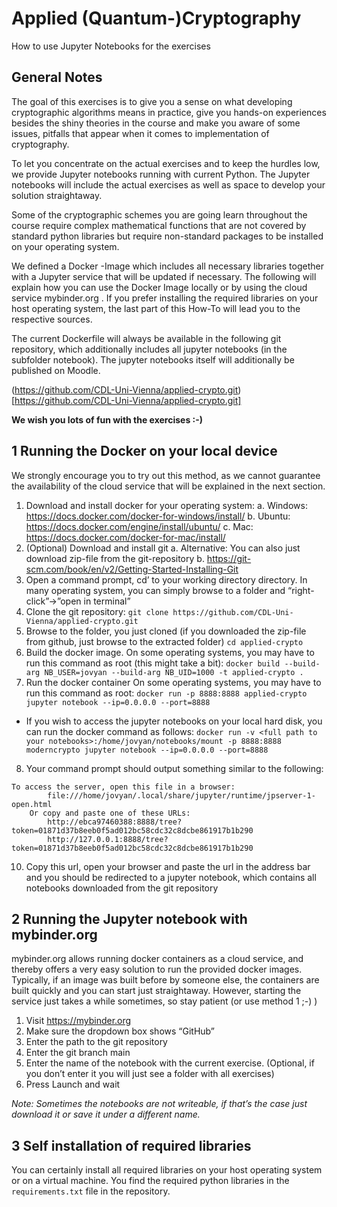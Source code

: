 # Applied (Quantum-)Cryptography
How to use Jupyter Notebooks for the exercises

## General Notes
The goal of this exercises is to give you a sense on what developing cryptographic algorithms means in practice, give you hands-on experiences besides the shiny theories in the course and make you aware of some issues, pitfalls that appear when it comes to implementation of cryptography.

To let you concentrate on the actual exercises and to keep the hurdles low, we provide Jupyter notebooks  running with current Python. The Jupyter notebooks will include the actual exercises as well as space to develop your solution straightaway.

Some of the cryptographic schemes you are going learn throughout the course require complex mathematical functions that are not covered by standard python libraries but require non-standard packages to be installed on your operating system. 

We defined a Docker -Image which includes all necessary libraries together with a Jupyter service that will be updated if necessary. The following will explain how you can use the Docker Image locally or by using the cloud service mybinder.org . If you prefer installing the required libraries on your host operating system, the last part of this How-To will lead you to the respective sources.

The current Dockerfile will always be available in the following git repository, which additionally includes all jupyter notebooks (in the subfolder notebook). The jupyter notebooks itself will additionally be published on Moodle.

(https://github.com/CDL-Uni-Vienna/applied-crypto.git)[https://github.com/CDL-Uni-Vienna/applied-crypto.git]

**We wish you lots of fun with the exercises :-)**

## 1	Running the Docker on your local device

We strongly encourage you to try out this method, as we cannot guarantee the availability of the cloud service that will be explained in the next section.
1.	Download and install docker for your operating system:
  a.	Windows: https://docs.docker.com/docker-for-windows/install/
  b.	Ubuntu: https://docs.docker.com/engine/install/ubuntu/
  c.	Mac: https://docs.docker.com/docker-for-mac/install/
2.	(Optional) Download and install git 
  a.	Alternative: You can also just download zip-file from the git-repository 
  b.	https://git-scm.com/book/en/v2/Getting-Started-Installing-Git 
3.	Open a command prompt, cd’ to your working directory directory. In many operating system, you can simply browse to a folder and “right-click”->”open in terminal”
4.	Clone the git repository:
  ```git clone https://github.com/CDL-Uni-Vienna/applied-crypto.git```
5.	Browse to the folder, you just cloned (if you downloaded the zip-file from github, just browse to the extracted folder)
  ```cd applied-crypto```
6.	Build the docker image. On some operating systems, you may have to run this command as root (this might take a bit):
  ```docker build --build-arg NB_USER=jovyan --build-arg NB_UID=1000 -t applied-crypto . ```
7.	Run the docker container On some operating systems, you may have to run this command as root:
  ```docker run -p 8888:8888 applied-crypto jupyter notebook --ip=0.0.0.0 --port=8888```
  - If you wish to access the jupyter notebooks on your local hard disk, you can run the docker command as follows:
    ```docker run -v <full path to your notebooks>:/home/jovyan/notebooks/mount -p 8888:8888 moderncrypto jupyter notebook --ip=0.0.0.0 --port=8888```
8.	Your command prompt should output something similar to the following:
```
To access the server, open this file in a browser:
        file:///home/jovyan/.local/share/jupyter/runtime/jpserver-1-open.html
    Or copy and paste one of these URLs:
        http://ebca97460388:8888/tree?token=01871d37b8eeb0f5ad012bc58cdc32c8dcbe861917b1b290
        http://127.0.0.1:8888/tree?token=01871d37b8eeb0f5ad012bc58cdc32c8dcbe861917b1b290
```

10.	Copy this url, open your browser and paste the url in the address bar and you should be redirected to a jupyter notebook, which contains all notebooks downloaded from the git repository

## 2	Running the Jupyter notebook with mybinder.org
mybinder.org allows running docker containers as a cloud service, and thereby offers a very easy solution to run the provided docker images. Typically, if an image was built before by someone else, the containers are built quickly and you can start just straightaway. However, starting the service just takes a while sometimes, so stay patient (or use method 1 ;-) )

1.	Visit https://mybinder.org 
2.	Make sure the dropdown box shows “GitHub”
3.	Enter the path to the git repository
4.	Enter the git branch main
5.	Enter the name of the notebook with the current exercise. (Optional, if you don’t enter it you will just see a folder with all exercises)
6.	Press Launch and wait

*Note: Sometimes the notebooks are not writeable, if that’s the case just download it or save it under a different name.*

## 3	Self installation of required libraries
You can certainly install all required libraries on your host operating system or on a virtual machine. You find the required python libraries in the ```requirements.txt``` file in the repository. 




